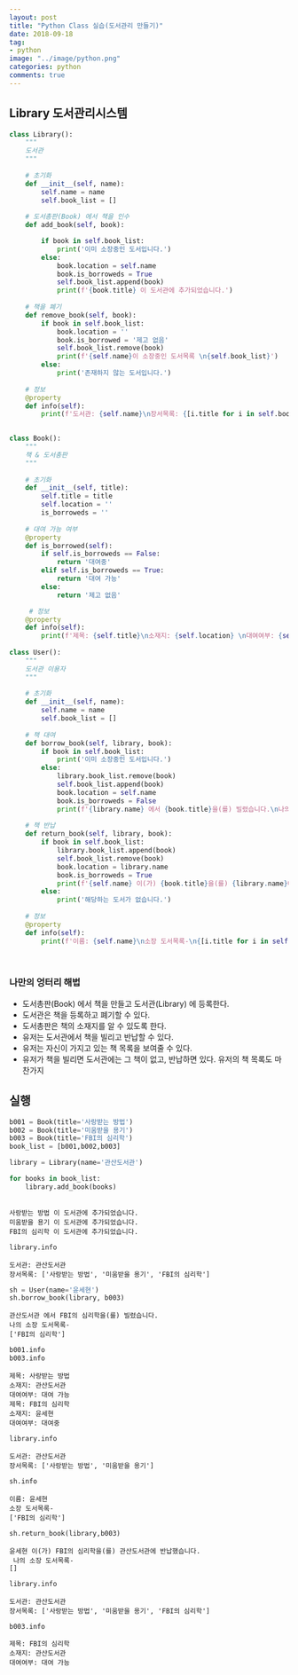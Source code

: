 ```yaml
---
layout: post
title: "Python Class 실습(도서관리 만들기)"
date: 2018-09-18
tag:
- python
image: "../image/python.png"
categories: python
comments: true
---
```


## Library 도서관리시스템

```python
class Library():
    """
    도서관
    """
    
    # 초기화
    def __init__(self, name):
        self.name = name
        self.book_list = []
    
    # 도서총판(Book) 에서 책을 인수
    def add_book(self, book):

        if book in self.book_list:
            print('이미 소장중인 도서입니다.')
        else:
            book.location = self.name
            book.is_borroweds = True
            self.book_list.append(book)
            print(f'{book.title} 이 도서관에 추가되었습니다.')
    
    # 책을 폐기
    def remove_book(self, book):
        if book in self.book_list:
            book.location = ''
            book.is_borrowed = '제고 없음'
            self.book_list.remove(book)
            print(f'{self.name}이 소장중인 도서목록 \n{self.book_list}')
        else:
            print('존재하지 않는 도서입니다.')
       
    # 정보        
    @property
    def info(self):
        print(f'도서관: {self.name}\n장서목록: {[i.title for i in self.book_list]}')

    
class Book():
    """
    책 & 도서총판
    """
    
    # 초기화
    def __init__(self, title):
        self.title = title
        self.location = ''
        is_borroweds = ''
    
    # 대여 가능 여부
    @property
    def is_borrowed(self):
        if self.is_borroweds == False:
            return '대여중'
        elif self.is_borroweds == True:
            return '대여 가능'
        else:
            return '제고 없음'

	 # 정보
    @property
    def info(self):
        print(f'제목: {self.title}\n소재지: {self.location} \n대여여부: {self.is_borrowed}')
    
class User():
    """
    도서관 이용자
    """
    
    # 초기화
    def __init__(self, name):
        self.name = name
        self.book_list = []
    
    # 책 대여  
    def borrow_book(self, library, book):
        if book in self.book_list:
            print('이미 소장중인 도서입니다.')
        else:
            library.book_list.remove(book)
            self.book_list.append(book)
            book.location = self.name
            book.is_borroweds = False
            print(f'{library.name} 에서 {book.title}을(를) 빌렸습니다.\n나의 소장 도서목록-\n{[i.title for i in self.book_list]}')
    
    # 책 반납
    def return_book(self, library, book):
        if book in self.book_list:
            library.book_list.append(book)
            self.book_list.remove(book)
            book.location = library.name
            book.is_borroweds = True
            print(f'{self.name} 이(가) {book.title}을(를) {library.name}에 반납했습니다.\n 나의 소장 도서목록-\n{[i.title for i in self.book_list]}')
        else:
            print('해당하는 도서가 없습니다.')
    
    # 정보        
    @property
    def info(self):
        print(f'이름: {self.name}\n소장 도서목록-\n{[i.title for i in self.book_list]}')
```
<br>

### 나만의 엉터리 해법
- 도서총판(Book) 에서 책을 만들고 도서관(Library) 에 등록한다.
- 도서관은 책을 등록하고 폐기할 수 있다.
- 도서총판은 책의 소재지를 알 수 있도록 한다.
- 유저는 도서관에서 책을 빌리고 반납할 수 있다.
- 유저는 자신이 가지고 있는 책 목록을 보여줄 수 있다.
- 유저가 책을 빌리면 도서관에는 그 책이 없고, 반납하면 있다. 유저의 책 목록도 마찬가지


## 실행

```python
b001 = Book(title='사랑받는 방법')
b002 = Book(title='미움받을 용기')
b003 = Book(title='FBI의 심리학')
book_list = [b001,b002,b003]

library = Library(name='관산도서관')

for books in book_list:
    library.add_book(books)
    

```

    사랑받는 방법 이 도서관에 추가되었습니다.
    미움받을 용기 이 도서관에 추가되었습니다.
    FBI의 심리학 이 도서관에 추가되었습니다.



```python
library.info
```

    도서관: 관산도서관
    장서목록: ['사랑받는 방법', '미움받을 용기', 'FBI의 심리학']



```python
sh = User(name='윤세현')
sh.borrow_book(library, b003)
```

    관산도서관 에서 FBI의 심리학을(를) 빌렸습니다.
    나의 소장 도서목록-
    ['FBI의 심리학']



```python
b001.info
b003.info
```

    제목: 사랑받는 방법
    소재지: 관산도서관 
    대여여부: 대여 가능
    제목: FBI의 심리학
    소재지: 윤세현 
    대여여부: 대여중



```python
library.info
```

    도서관: 관산도서관
    장서목록: ['사랑받는 방법', '미움받을 용기']



```python
sh.info
```

    이름: 윤세현
    소장 도서목록-
    ['FBI의 심리학']



```python
sh.return_book(library,b003)
```

    윤세현 이(가) FBI의 심리학을(를) 관산도서관에 반납했습니다.
     나의 소장 도서목록-
    []



```python
library.info
```

    도서관: 관산도서관
    장서목록: ['사랑받는 방법', '미움받을 용기', 'FBI의 심리학']



```python
b003.info
```

    제목: FBI의 심리학
    소재지: 관산도서관 
    대여여부: 대여 가능

